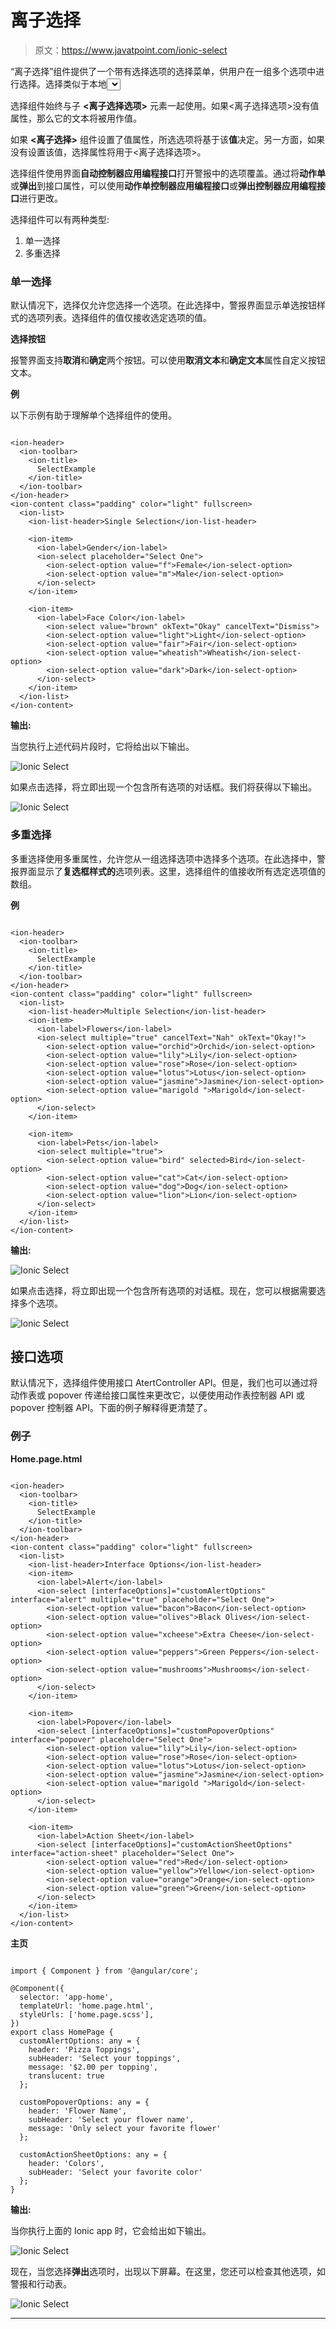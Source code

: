 # 离子选择

> 原文：<https://www.javatpoint.com/ionic-select>

“离子选择”组件提供了一个带有选择选项的选择菜单，供用户在一组多个选项中进行选择。选择类似于本地<select>元素的表单控件。当您点击选择时，立即出现一个包含所有选项的对话框。对于不同的平台，选择菜单看起来会有所不同，因为它的样式由浏览器处理。我们可以通过使用标准的元素来访问离子选择。</select>

选择组件始终与子 **<离子选择选项>** 元素一起使用。如果<离子选择选项>没有值属性，那么它的文本将被用作值。

如果 **<离子选择>** 组件设置了值属性，所选选项将基于该**值**决定。另一方面，如果没有设置该值，选择属性将用于<离子选择选项>。

选择组件使用界面**自动控制器应用编程接口**打开警报中的选项覆盖。通过将**动作单**或**弹出**到接口属性，可以使用**动作单控制器应用编程接口**或**弹出控制器应用编程接口**进行更改。

选择组件可以有两种类型:

1.  单一选择
2.  多重选择

### 单一选择

默认情况下，选择仅允许您选择一个选项。在此选择中，警报界面显示单选按钮样式的选项列表。选择组件的值仅接收选定选项的值。

**选择按钮**

报警界面支持**取消**和**确定**两个按钮。可以使用**取消文本**和**确定文本**属性自定义按钮文本。

**例**

以下示例有助于理解单个选择组件的使用。

```

<ion-header>
  <ion-toolbar>
    <ion-title>
      SelectExample
    </ion-title>
  </ion-toolbar>
</ion-header>
<ion-content class="padding" color="light" fullscreen>
  <ion-list>
    <ion-list-header>Single Selection</ion-list-header>

    <ion-item>
      <ion-label>Gender</ion-label>
      <ion-select placeholder="Select One">
        <ion-select-option value="f">Female</ion-select-option>
        <ion-select-option value="m">Male</ion-select-option>
      </ion-select>
    </ion-item>

    <ion-item>
      <ion-label>Face Color</ion-label>
        <ion-select value="brown" okText="Okay" cancelText="Dismiss">
        <ion-select-option value="light">Light</ion-select-option>
        <ion-select-option value="fair">Fair</ion-select-option>
        <ion-select-option value="wheatish">Wheatish</ion-select-option>
        <ion-select-option value="dark">Dark</ion-select-option>
      </ion-select>
    </ion-item>
  </ion-list>
</ion-content>

```

**输出:**

当您执行上述代码片段时，它将给出以下输出。

![Ionic Select](img/0abb44a140e3d1eb6b4dbfc2f50b952d.png)

如果点击选择，将立即出现一个包含所有选项的对话框。我们将获得以下输出。

![Ionic Select](img/0e50e1d2e7f014a81dac2da464e20079.png)

### 多重选择

多重选择使用多重属性，允许您从一组选择选项中选择多个选项。在此选择中，警报界面显示了**复选框样式的**选项列表。这里，选择组件的值接收所有选定选项值的数组。

**例**

```

<ion-header>
  <ion-toolbar>
    <ion-title>
      SelectExample
    </ion-title>
  </ion-toolbar>
</ion-header>
<ion-content class="padding" color="light" fullscreen>
  <ion-list>
    <ion-list-header>Multiple Selection</ion-list-header>
    <ion-item>
      <ion-label>Flowers</ion-label>
      <ion-select multiple="true" cancelText="Nah" okText="Okay!">
        <ion-select-option value="orchid">Orchid</ion-select-option>
        <ion-select-option value="lily">Lily</ion-select-option>
        <ion-select-option value="rose">Rose</ion-select-option>
        <ion-select-option value="lotus">Lotus</ion-select-option>
        <ion-select-option value="jasmine">Jasmine</ion-select-option>
        <ion-select-option value="marigold ">Marigold</ion-select-option>
      </ion-select>
    </ion-item>

    <ion-item>
      <ion-label>Pets</ion-label>
      <ion-select multiple="true">
        <ion-select-option value="bird" selected>Bird</ion-select-option>
        <ion-select-option value="cat">Cat</ion-select-option>
        <ion-select-option value="dog">Dog</ion-select-option>
        <ion-select-option value="lion">Lion</ion-select-option>
      </ion-select>
    </ion-item>
  </ion-list>
</ion-content>

```

**输出:**

![Ionic Select](img/8a3b674604837eb9b04fb24ddbe469b3.png)

如果点击选择，将立即出现一个包含所有选项的对话框。现在，您可以根据需要选择多个选项。

![Ionic Select](img/e5cda4e1345a996dd771b62719bc74b5.png)

## 接口选项

默认情况下，选择组件使用接口 AtertController API。但是，我们也可以通过将动作表或 popover 传递给接口属性来更改它，以便使用动作表控制器 API 或 popover 控制器 API。下面的例子解释得更清楚了。

### 例子

**Home.page.html**

```

<ion-header>
  <ion-toolbar>
    <ion-title>
      SelectExample
    </ion-title>
  </ion-toolbar>
</ion-header>
<ion-content class="padding" color="light" fullscreen>
  <ion-list>
    <ion-list-header>Interface Options</ion-list-header>      
    <ion-item>
      <ion-label>Alert</ion-label>
      <ion-select [interfaceOptions]="customAlertOptions" interface="alert" multiple="true" placeholder="Select One">
        <ion-select-option value="bacon">Bacon</ion-select-option>
        <ion-select-option value="olives">Black Olives</ion-select-option>
        <ion-select-option value="xcheese">Extra Cheese</ion-select-option>
        <ion-select-option value="peppers">Green Peppers</ion-select-option>
        <ion-select-option value="mushrooms">Mushrooms</ion-select-option>
      </ion-select>
    </ion-item>

    <ion-item>
      <ion-label>Popover</ion-label>
      <ion-select [interfaceOptions]="customPopoverOptions" interface="popover" placeholder="Select One">
        <ion-select-option value="lily">Lily</ion-select-option>
        <ion-select-option value="rose">Rose</ion-select-option>
        <ion-select-option value="lotus">Lotus</ion-select-option>
        <ion-select-option value="jasmine">Jasmine</ion-select-option>
        <ion-select-option value="marigold ">Marigold</ion-select-option>
      </ion-select>
    </ion-item>

    <ion-item>
      <ion-label>Action Sheet</ion-label>
      <ion-select [interfaceOptions]="customActionSheetOptions" interface="action-sheet" placeholder="Select One">
        <ion-select-option value="red">Red</ion-select-option>
        <ion-select-option value="yellow">Yellow</ion-select-option>
        <ion-select-option value="orange">Orange</ion-select-option>
        <ion-select-option value="green">Green</ion-select-option>
      </ion-select>
    </ion-item>  
  </ion-list>
</ion-content>

```

**主页**

```

import { Component } from '@angular/core';

@Component({
  selector: 'app-home',
  templateUrl: 'home.page.html',
  styleUrls: ['home.page.scss'],
})
export class HomePage {
  customAlertOptions: any = {
    header: 'Pizza Toppings',
    subHeader: 'Select your toppings',
    message: '$2.00 per topping',
    translucent: true
  };

  customPopoverOptions: any = {
    header: 'Flower Name',
    subHeader: 'Select your flower name',
    message: 'Only select your favorite flower'
  };

  customActionSheetOptions: any = {
    header: 'Colors',
    subHeader: 'Select your favorite color'
  };
}

```

**输出:**

当你执行上面的 Ionic app 时，它会给出如下输出。

![Ionic Select](img/95a0d870f9e8898bba921c5d6acd77b6.png)

现在，当您选择**弹出**选项时，出现以下屏幕。在这里，您还可以检查其他选项，如警报和行动表。

![Ionic Select](img/e8e81b8f973cdffe1f907f26cd1ac003.png)

* * *